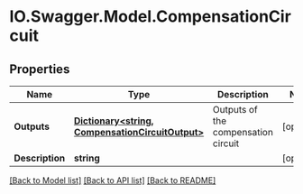 # IO.Swagger.Model.CompensationCircuit
## Properties

Name | Type | Description | Notes
------------ | ------------- | ------------- | -------------
**Outputs** | [**Dictionary&lt;string, CompensationCircuitOutput&gt;**](CompensationCircuitOutput.md) | Outputs of the compensation circuit | [optional] 
**Description** | **string** |  | [optional] 

[[Back to Model list]](../README.md#documentation-for-models) [[Back to API list]](../README.md#documentation-for-api-endpoints) [[Back to README]](../README.md)


